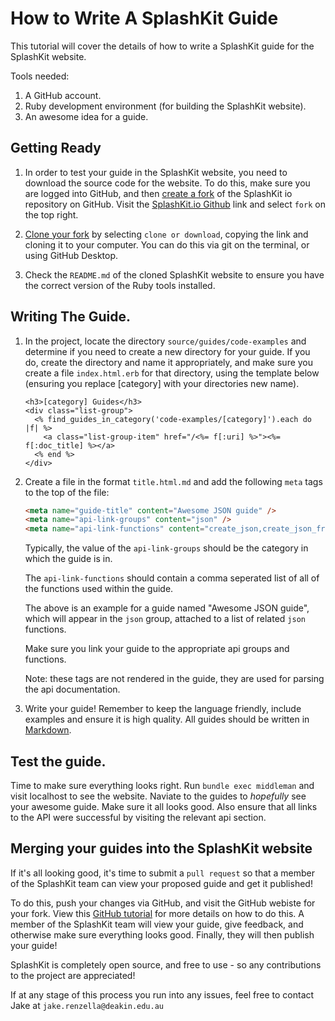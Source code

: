 # How to Write A SplashKit Guide

This tutorial will cover the details of how to write a SplashKit guide for the SplashKit website.

Tools needed:

  1. A GitHub account.
  2. Ruby development environment (for building the SplashKit website).
  3. An awesome idea for a guide.

## Getting Ready
1. In order to test your guide in the SplashKit website, you need to download the source code for the website. To do this, make sure you are logged into GitHub, and then [create a fork](https://help.github.com/articles/fork-a-repo/) of the SplashKit io repository on GitHub. Visit the [SplashKit.io Github](https://github.com/splashkit/splashkit.io) link and select `fork` on the top right.

2. [Clone your fork](https://help.github.com/articles/cloning-a-repository/) by selecting `clone or download`, copying the link and cloning it to your computer. You can do this via git on the terminal, or using GitHub Desktop.

3. Check the `README.md` of the cloned SplashKit website to ensure you have the correct version of the Ruby tools installed.

## Writing The Guide.
1. In the project, locate the directory `source/guides/code-examples` and determine if you need to create a new directory for your guide. If you do, create the directory and name it appropriately, and make sure you create a file `index.html.erb` for that directory, using the template below (ensuring you replace [category] with your directories new name).

    ```erb
    <h3>[category] Guides</h3>
    <div class="list-group">
      <% find_guides_in_category('code-examples/[category]').each do |f| %>
        <a class="list-group-item" href="/<%= f[:uri] %>"><%= f[:doc_title] %></a>
      <% end %>
    </div>
    ```

2. Create a file in the format `title.html.md` and add the following `meta` tags to the top of the file:

    ```html
    <meta name="guide-title" content="Awesome JSON guide" />
    <meta name="api-link-groups" content="json" />
    <meta name="api-link-functions" content="create_json,create_json_from_string,json_set_string,json_set_number,free_json" />
    ```

    Typically, the value of the `api-link-groups` should be the category in which the guide is in.

    The `api-link-functions` should contain a comma seperated list of all of the functions used within the guide.

    The above is an example for a guide named "Awesome JSON guide", which will appear in the `json` group, attached to a list of related `json` functions.

    Make sure you link your guide to the appropriate api groups and functions.

    <div class="alert alert-warning">
      Note: these tags are not rendered in the guide, they are used for parsing the api documentation.
    </div>

3. Write your guide! Remember to keep the language friendly, include examples and ensure it is high quality. All guides should be written in [Markdown](https://guides.github.com/features/mastering-markdown/).


## Test the guide.
Time to make sure everything looks right. Run `bundle exec middleman` and visit localhost to see the website. Naviate to the guides to *hopefully* see your awesome guide. Make sure it all looks good. Also ensure that all links to the API were successful by visiting the relevant api section.

## Merging your guides into the SplashKit website
If it's all looking good, it's time to submit a `pull request` so that a member of the SplashKit team can view your proposed guide and get it published!

To do this, push your changes via GitHub, and visit the GitHub webiste for your fork. View this [GitHub tutorial](https://help.github.com/articles/creating-a-pull-request/) for more details on how to do this. A member of the SplashKit team will view your guide, give feedback, and otherwise make sure everything looks good. Finally, they will then publish your guide!

SplashKit is completely open source, and free to use - so any contributions to the project are appreciated!

If at any stage of this process you run into any issues, feel free to contact Jake at `jake.renzella@deakin.edu.au`
